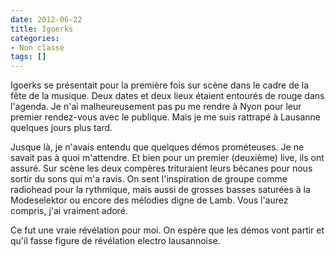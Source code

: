```yaml
---
date: 2012-06-22
title: Igoerks
categories:
- Non classé
tags: []
---
```

Igoerks se présentait pour la première fois sur scène dans le cadre de la fête de la musique. Deux dates et deux lieux étaient entourés de rouge dans l'agenda. Je n'ai malheureusement pas pu me rendre à Nyon pour leur premier rendez-vous avec le publique. Mais je me suis rattrapé à Lausanne quelques jours plus tard.

Jusque là, je n'avais entendu que quelques démos prométeuses.  Je ne savait pas à quoi m'attendre. Et bien pour un premier (deuxième) live, ils ont assuré. Sur scène les deux compères trituraient leurs bécanes pour nous sortir du sons qui m'a ravis. On sent l'inspiration de groupe comme radiohead pour la rythmique, mais aussi de grosses basses saturées à la Modeselektor ou encore des mélodies digne de Lamb. Vous l'aurez compris, j'ai vraiment adoré.

Ce fut une vraie révélation pour moi. On espère que les démos vont partir et qu'il fasse figure de révélation electro lausannoise.
